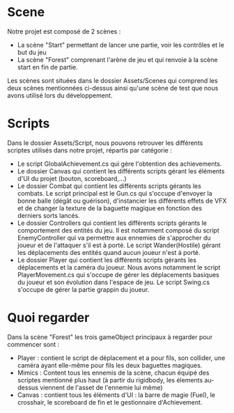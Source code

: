 # Scene

Notre projet est composé de 2 scènes :
- La scène "Start" permettant de lancer une partie, voir les contrôles et le but du jeu
- La scène "Forest" comprenant l'arène de jeu et qui renvoie à la scène start en fin de partie.

Les scènes sont situées dans le dossier Assets/Scenes qui comprend les deux scènes mentionnées ci-dessus ainsi qu'une scène de test que nous avons utilisé lors du développement.

# Scripts

Dans le dossier Assets/Script, nous pouvons retrouver les différents scriptes utilisés dans notre projet, répartis par catégorie :
- Le script GlobalAchievement.cs qui gère l'obtention des achievements.
- Le dossier Canvas qui contient les différents scripts gérant les éléments d'UI du projet (bouton, scoreboard,...)
- Le dossier Combat qui contient les différents scripts gérants les combats. Le script principal est le Gun.cs qui s'occupe d'envoyer la bonne balle (dégât ou guérison),
d'instancier les différents effets de VFX et de changer la texture de la baguette magique en fonction des derniers sorts lancés.
- Le dossier Controllers qui contient les différents scripts gérants le comportement des entités du jeu. Il est notamment composé du script EnemyController qui va
permettre aux ennemies de s'approcher du joueur et de l'attaquer s'il est à porté. Le script Wander(Hostile) gérant les déplacements des entités quand aucun joueur n'est à porté.
- Le dossier Player qui contient les différents scripts gérants les déplacements et la caméra du joueur. Nous avons notamment le script PlayerMovement.cs qui s'occupe de gérer les
déplacements basiques du joueur et son évolution dans l'espace de jeu. Le script Swing.cs s'occupe de gérer la partie grappin du joueur.

# Quoi regarder

Dans la scène "Forest" les trois gameObject principaux à regarder pour commencer sont :
- Player : contient le script de déplacement et a pour fils, son collider, une caméra ayant elle-même pour fils les deux baguettes magiques.
- Mimics : Content tous les ennemis de la scène, chacun équipé des scriptes mentionné plus haut (à partir du rigidbody, les élements au-dessus viennent de l'asset de l'ennemie lui même)
- Canvas : contient tous les éléments d'UI : la barre de magie (Fuel), le crosshair, le scoreboard de fin et le gestionnaire d'Achievement. 
